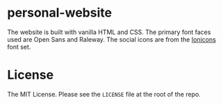 # personal-website

The website is built with vanilla HTML and CSS. The primary font faces used are Open Sans and Raleway. The social icons are from the [Ionicons](//ionicons.com) font set.

# License 

The MIT License. Please see the `LICENSE` file at the root of the repo.
